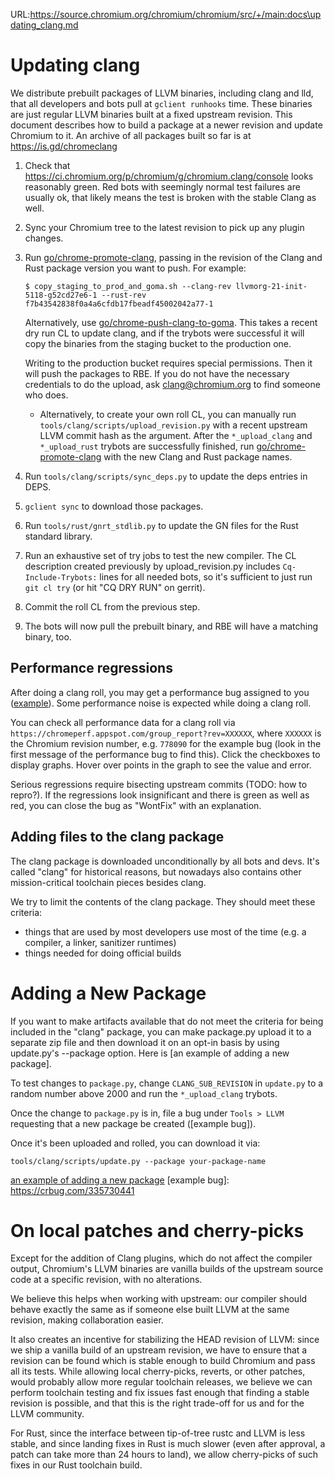 URL:https://source.chromium.org/chromium/chromium/src/+/main:docs\updating_clang.md
# Updating clang

We distribute prebuilt packages of LLVM binaries, including clang and lld, that
all developers and bots pull at `gclient runhooks` time. These binaries are
just regular LLVM binaries built at a fixed upstream revision. This document
describes how to build a package at a newer revision and update Chromium to it.
An archive of all packages built so far is at https://is.gd/chromeclang

1.  Check that https://ci.chromium.org/p/chromium/g/chromium.clang/console
    looks reasonably green. Red bots with seemingly normal test failures are
    usually ok, that likely means the test is broken with the stable Clang as
    well.
1.  Sync your Chromium tree to the latest revision to pick up any plugin
    changes.
1.  Run
    [go/chrome-promote-clang](https://goto.google.com/chrome-promote-clang),
    passing in the revision of the Clang and Rust package version you want to
    push. For example:

    ```
    $ copy_staging_to_prod_and_goma.sh --clang-rev llvmorg-21-init-5118-g52cd27e6-1 --rust-rev f7b43542838f0a4a6cfdb17fbeadf45002042a77-1
    ```

    Alternatively, use
    [go/chrome-push-clang-to-goma](https://goto.google.com/chrome-push-clang-to-goma).
    This takes a recent dry run CL to update clang, and if the trybots were
    successful it will copy the binaries from the staging bucket to the
    production one.

    Writing to the production bucket requires special permissions.
    Then it will push the packages to RBE. If you
    do not have the necessary credentials to do the upload, ask
    clang@chromium.org to find someone who does.
    *   Alternatively, to create your own roll CL, you can manually run
	`tools/clang/scripts/upload_revision.py` with a recent upstream LLVM
    commit hash as the argument. After the `*_upload_clang` and `*_upload_rust`
    trybots are successfully finished, run
	[go/chrome-promote-clang](https://goto.google.com/chrome-promote-clang)
	with the new Clang and Rust package names.
1.  Run `tools/clang/scripts/sync_deps.py` to update the deps entries in DEPS.
1.  `gclient sync` to download those packages.
1.  Run `tools/rust/gnrt_stdlib.py` to update the GN files for the Rust standard library.
1.  Run an exhaustive set of try jobs to test the new compiler. The CL
    description created previously by upload_revision.py includes
    `Cq-Include-Trybots:` lines for all needed bots, so it's sufficient to just
    run `git cl try` (or hit "CQ DRY RUN" on gerrit).
1.  Commit the roll CL from the previous step.
1.  The bots will now pull the prebuilt binary, and RBE will have a matching
    binary, too.

## Performance regressions

After doing a clang roll, you may get a performance bug assigned to you
([example](https://crbug.com/1094671)). Some performance noise is expected
while doing a clang roll.

You can check all performance data for a clang roll via
`https://chromeperf.appspot.com/group_report?rev=XXXXXX`, where `XXXXXX` is the
Chromium revision number, e.g. `778090` for the example bug (look in the first
message of the performance bug to find this). Click the checkboxes to display
graphs. Hover over points in the graph to see the value and error.

Serious regressions require bisecting upstream commits (TODO: how to repro?).
If the regressions look insignificant and there is green as well as red, you
can close the bug as "WontFix" with an explanation.

## Adding files to the clang package

The clang package is downloaded unconditionally by all bots and devs. It's
called "clang" for historical reasons, but nowadays also contains other
mission-critical toolchain pieces besides clang.

We try to limit the contents of the clang package. They should meet these
criteria:

- things that are used by most developers use most of the time (e.g. a
  compiler, a linker, sanitizer runtimes)
- things needed for doing official builds

# Adding a New Package

If you want to make artifacts available that do not meet the criteria for
being included in the "clang" package, you can make package.py upload it to
a separate zip file and then download it on an opt-in basis by using
update.py's --package option.  Here is [an example of adding a new package].

To test changes to `package.py`, change `CLANG_SUB_REVISION` in `update.py` to
a random number above 2000 and run the `*_upload_clang` trybots.

Once the change to `package.py` is in, file a bug under `Tools > LLVM`
requesting that a new package be created ([example bug]).

Once it's been uploaded and rolled, you can download it via:

```
tools/clang/scripts/update.py --package your-package-name
```

[an example of adding a new package](https://chromium-review.googlesource.com/c/chromium/src/+/5463029)
[example bug]: https://crbug.com/335730441

# On local patches and cherry-picks

Except for the addition of Clang plugins, which do not affect the compiler
output, Chromium's LLVM binaries are vanilla builds of the upstream source code
at a specific revision, with no alterations.

We believe this helps when working with upstream: our compiler should behave
exactly the same as if someone else built LLVM at the same revision, making
collaboration easier.

It also creates an incentive for stabilizing the HEAD revision of LLVM: since
we ship a vanilla build of an upstream revision, we have to ensure that a
revision can be found which is stable enough to build Chromium and pass all its
tests. While allowing local cherry-picks, reverts, or other patches, would
probably allow more regular toolchain releases, we believe we can perform
toolchain testing and fix issues fast enough that finding a stable revision is
possible, and that this is the right trade-off for us and for the LLVM
community.

For Rust, since the interface between tip-of-tree rustc and LLVM is less
stable, and since landing fixes in Rust is much slower (even after approval, a
patch can take more than 24 hours to land), we allow cherry-picks of such fixes
in our Rust toolchain build.
